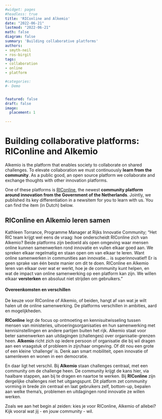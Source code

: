 ```yaml
---
#widget: pages
#headless: true
title: 'RIConline and Alkemio'
date: "2022-06-21"
lastmod: "2022-06-21"
math: false
diagram: false
summary: 'Building collaborative platforms'
authors:
- smyth-neil
- ros-birgit
tags:
- collaboration 
- online
- platform

#categories:
#- Demo


featured: false
draft: false
image:
  placement: 1
  
---
```


# Building collaborative platforms: RIConline and Alkemio

Alkemio is the platform that enables society to collaborate on shared challenges. To elevate collaboration we must continuously **learn from the community**. As a public good, an open source platform we collaborate and exchange thoughts with other innovation platforms. 

One of these platforms is [RIConline](https://online.rijksinnovatiecommunity.nl/users/signup/new), the newest **community platform around innovation from the Government of the Netherlands**. Jointly, we published its key differentiation in a newsitem for you to learn with us. You can find the item (in Dutch) below.

## RIConline en Alkemio leren samen 

Kathleen Torrance, Programme Manager at Rijks Innovatie Community; “Het RIC team krijgt wel eens de vraag: hoe onderscheidt RIConline zich van Alkemio? Beide platforms zijn bedoeld als open omgeving waar mensen online kunnen samenwerken rond innovatie en vullen elkaar goed aan. We spreken elkaar regelmatig en staan open om van elkaar te leren. Want online samenwerken in communities aan innovatie… is superinnovatief! Er is geen sprake van één beste manier om dit te doen. RIConline en Alkemio leren van elkaar over wat er werkt, hoe je de community kunt helpen, en wat de impact van online samenwerking op een platform kan zijn. We willen elkaar **versterken** en absoluut niet strijden om gebruikers.”

#### Overeenkomsten en verschillen 

De keuze voor RIConline of Alkemio, of beiden, hangt af van wat je wilt halen uit de online samenwerking. De platforms verschillen in ambities, aard en mogelijkheden.  

**RIConline** legt de focus op ontmoeting en kennisuitwisseling tussen mensen van ministeries, uitvoeringsorganisaties en hun samenwerking met kennisinstellingen en andere partijen buiten het rijk. Alkemio staat voor beter samenwerken aan uitdagingen (challenges) over organisatie-grenzen heen. **Alkemio** richt zich op iedere persoon of organisatie die bij wil dragen aan een vraagstuk of probleem in zijn/haar omgeving. Of dit nou een grote of een kleine ‘challenge’ is. Denk aan smart mobiliteit, open innovatie of samenleven en wonen in een democratie.    

En daar ligt het verschil. Bij **Alkemio** staan challenges centraal, met een community om de challenge heen. De community krijgt de kans hier, via haalbare stappen, aan bij te dragen en naartoe te werken. Bij **RIConline** zijn dergelijke challenges niet het uitgangspunt.  Dit platform zet community vorming in brede zin centraal en laat gebruikers zelf, bottom-up, bepalen aan welke thema’s, problemen en uitdagingen rond innovatie ze willen werken. 

Zoals we aan het begin al zeiden: kies je voor RIConline, Alkemio of allebei? Kijk vooral wat jij - en jouw community - wil.    
